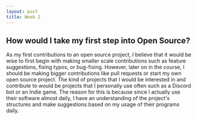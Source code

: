 ```yaml
---
layout: post
title: Week 2
---
```



## How would I take my first step into Open Source?
As my first contributions to an open source project, I believe that it would be wise to first begin with making smaller scale contributions such as feature suggestions, fixing typos, or bug-fixing. However, later on in the course, I should be making bigger contributions like pull requests or start my own open source project. The kind of projects that I would be interested in and contribute to would be projects that I personally use often such as a Discord bot or an Indie game. The reason for this is because since I actually use their software almost daily, I have an understanding of the project's structures and make suggestions based on my usage of their programs daily.
